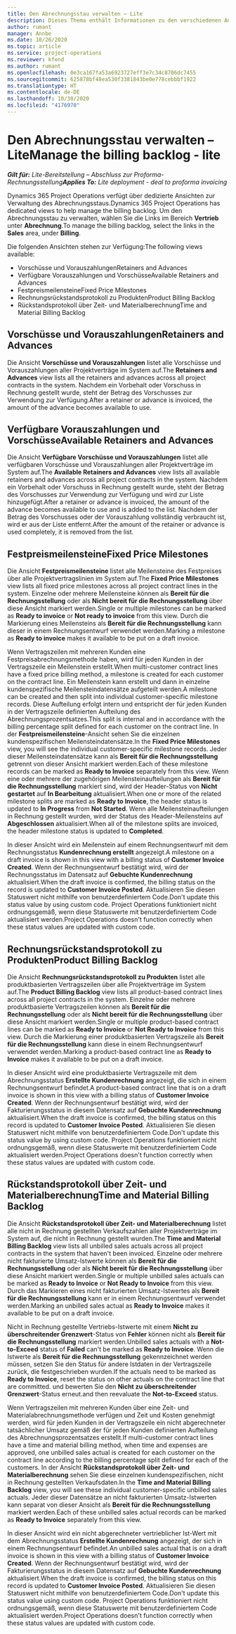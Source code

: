 ```yaml
---
title: Den Abrechnungsstau verwalten – Lite
description: Dieses Thema enthält Informationen zu den verschiedenen Ansichten, die beim Verwalten des Abrechnungsstaus verwendet werden können.
author: rumant
manager: Annbe
ms.date: 10/26/2020
ms.topic: article
ms.service: project-operations
ms.reviewer: kfend
ms.author: rumant
ms.openlocfilehash: 0e3ca167fa53a6923727eff3e7c34c8706dc7455
ms.sourcegitcommit: 625878bf48ea530f3381843be0e778cebbbf1922
ms.translationtype: HT
ms.contentlocale: de-DE
ms.lasthandoff: 10/30/2020
ms.locfileid: "4176970"
---
```

# <a name="manage-the-billing-backlog---lite"></a><span data-ttu-id="e38cd-103">Den Abrechnungsstau verwalten – Lite</span><span class="sxs-lookup"><span data-stu-id="e38cd-103">Manage the billing backlog - lite</span></span>

<span data-ttu-id="e38cd-104">_**Gilt für:** Lite-Bereitstellung – Abschluss zur Proforma-Rechnungsstellung_</span><span class="sxs-lookup"><span data-stu-id="e38cd-104">_**Applies To:** Lite deployment - deal to proforma invoicing_</span></span>

<span data-ttu-id="e38cd-105">Dynamics 365 Project Operations verfügt über dedizierte Ansichten zur Verwaltung des Abrechnungsstaus.</span><span class="sxs-lookup"><span data-stu-id="e38cd-105">Dynamics 365 Project Operations has dedicated views to help manage the billing backlog.</span></span> <span data-ttu-id="e38cd-106">Um den Abrechnungsstau zu verwalten, wählen Sie die Links im Bereich **Vertrieb** unter **Abrechnung**.</span><span class="sxs-lookup"><span data-stu-id="e38cd-106">To manage the billing backlog, select the links in the **Sales** area, under **Billing**.</span></span> 

<span data-ttu-id="e38cd-107">Die folgenden Ansichten stehen zur Verfügung:</span><span class="sxs-lookup"><span data-stu-id="e38cd-107">The following views available:</span></span>

- <span data-ttu-id="e38cd-108">Vorschüsse und Vorauszahlungen</span><span class="sxs-lookup"><span data-stu-id="e38cd-108">Retainers and Advances</span></span>
- <span data-ttu-id="e38cd-109">Verfügbare Vorauszahlungen und Vorschüsse</span><span class="sxs-lookup"><span data-stu-id="e38cd-109">Available Retainers and Advances</span></span>
- <span data-ttu-id="e38cd-110">Festpreismeilensteine</span><span class="sxs-lookup"><span data-stu-id="e38cd-110">Fixed Price Milestones</span></span>
- <span data-ttu-id="e38cd-111">Rechnungsrückstandsprotokoll zu Produkten</span><span class="sxs-lookup"><span data-stu-id="e38cd-111">Product Billing Backlog</span></span>
- <span data-ttu-id="e38cd-112">Rückstandsprotokoll über Zeit- und Materialberechnung</span><span class="sxs-lookup"><span data-stu-id="e38cd-112">Time and Material Billing Backlog</span></span>

## <a name="retainers-and-advances"></a><span data-ttu-id="e38cd-113">Vorschüsse und Vorauszahlungen</span><span class="sxs-lookup"><span data-stu-id="e38cd-113">Retainers and Advances</span></span>

<span data-ttu-id="e38cd-114">Die Ansicht **Vorschüsse und Vorauszahlungen** listet alle Vorschüsse und Vorauszahlungen aller Projektverträge im System auf.</span><span class="sxs-lookup"><span data-stu-id="e38cd-114">The **Retainers and Advances** view lists all the retainers and advances across all project contracts in the system.</span></span> <span data-ttu-id="e38cd-115">Nachdem ein Vorbehalt oder Vorschuss in Rechnung gestellt wurde, steht der Betrag des Vorschusses zur Verwendung zur Verfügung.</span><span class="sxs-lookup"><span data-stu-id="e38cd-115">After a retainer or advance is invoiced, the amount of the advance becomes available to use.</span></span>

## <a name="available-retainers-and-advances"></a><span data-ttu-id="e38cd-116">Verfügbare Vorauszahlungen und Vorschüsse</span><span class="sxs-lookup"><span data-stu-id="e38cd-116">Available Retainers and Advances</span></span>

<span data-ttu-id="e38cd-117">Die Ansicht **Verfügbare Vorschüsse und Vorauszahlungen** listet alle verfügbaren Vorschüsse und Vorauszahlungen aller Projektverträge im System auf.</span><span class="sxs-lookup"><span data-stu-id="e38cd-117">The **Available Retainers and Advances** view lists all available retainers and advances across all project contracts in the system.</span></span> <span data-ttu-id="e38cd-118">Nachdem ein Vorbehalt oder Vorschuss in Rechnung gestellt wurde, steht der Betrag des Vorschusses zur Verwendung zur Verfügung und wird zur Liste hinzugefügt.</span><span class="sxs-lookup"><span data-stu-id="e38cd-118">After a retainer or advance is invoiced, the amount of the advance becomes available to use and is added to the list.</span></span> <span data-ttu-id="e38cd-119">Nachdem der Betrag des Vorschusses oder der Vorauszahlung vollständig verbraucht ist, wird er aus der Liste entfernt.</span><span class="sxs-lookup"><span data-stu-id="e38cd-119">After the amount of the retainer or advance is used completely, it is removed from the list.</span></span>

## <a name="fixed-price-milestones"></a><span data-ttu-id="e38cd-120">Festpreismeilensteine</span><span class="sxs-lookup"><span data-stu-id="e38cd-120">Fixed Price Milestones</span></span>

<span data-ttu-id="e38cd-121">Die Ansicht **Festpreismeilensteine** listet alle Meilensteine des Festpreises über alle Projektvertragslinien im System auf.</span><span class="sxs-lookup"><span data-stu-id="e38cd-121">The **Fixed Price Milestones** view lists all fixed price milestones across all project contract lines in the system.</span></span> <span data-ttu-id="e38cd-122">Einzelne oder mehrere Meilensteine können als **Bereit für die Rechnungsstellung** oder als **Nicht bereit für die Rechnungsstellung** über diese Ansicht markiert werden.</span><span class="sxs-lookup"><span data-stu-id="e38cd-122">Single or multiple milestones can be marked as **Ready to invoice** or **Not ready to invoice** from this view.</span></span> <span data-ttu-id="e38cd-123">Durch die Markierung eines Meilensteins als **Bereit für die Rechnungsstellung** kann dieser in einem Rechnungsentwurf verwendet werden.</span><span class="sxs-lookup"><span data-stu-id="e38cd-123">Marking a milestone as **Ready to invoice** makes it available to be put on a draft invoice.</span></span>

<span data-ttu-id="e38cd-124">Wenn Vertragszeilen mit mehreren Kunden eine Festpreisabrechnungsmethode haben, wird für jeden Kunden in der Vertragszeile ein Meilenstein erstellt.</span><span class="sxs-lookup"><span data-stu-id="e38cd-124">When multi-customer contract lines have a fixed price billing method, a milestone is created for each customer on the contract line.</span></span> <span data-ttu-id="e38cd-125">Ein Meilenstein kann erstellt und dann in einzelne kundenspezifische Meilensteindatensätze aufgeteilt werden.</span><span class="sxs-lookup"><span data-stu-id="e38cd-125">A milestone can be created and then split into individual customer-specific milestone records.</span></span> <span data-ttu-id="e38cd-126">Diese Aufteilung erfolgt intern und entspricht der für jeden Kunden in der Vertragszeile definierten Aufteilung des Abrechnungsprozentsatzes.</span><span class="sxs-lookup"><span data-stu-id="e38cd-126">This split is internal and in accordance with the billing percentage split defined for each customer on the contract line.</span></span> <span data-ttu-id="e38cd-127">In der **Festpreismeilensteine**-Ansicht sehen Sie die einzelnen kundenspezifischen Meilensteindatensätze.</span><span class="sxs-lookup"><span data-stu-id="e38cd-127">In the **Fixed Price Milestones** view, you will see the individual customer-specific milestone records.</span></span> <span data-ttu-id="e38cd-128">Jeder dieser Meilensteindatensätze kann als **Bereit für die Rechnungsstellung** getrennt von dieser Ansicht markiert werden.</span><span class="sxs-lookup"><span data-stu-id="e38cd-128">Each of these milestone records can be marked as **Ready to Invoice** separately from this view.</span></span> <span data-ttu-id="e38cd-129">Wenn eine oder mehrere der zugehörigen Meilensteinaufteilungen als **Bereit für die Rechnungsstellung** markiert sind, wird der Header-Status von **Nicht gestartet** auf **In Bearbeitung** aktualisiert.</span><span class="sxs-lookup"><span data-stu-id="e38cd-129">When one or more of the related milestone splits are marked as **Ready to Invoice**, the header status is updated to **In Progress** from **Not Started**.</span></span> <span data-ttu-id="e38cd-130">Wenn alle Meilensteinaufteilungen in Rechnung gestellt wurden, wird der Status des Header-Meilensteins auf **Abgeschlossen** aktualisiert.</span><span class="sxs-lookup"><span data-stu-id="e38cd-130">When all of the milestone splits are invoiced, the header milestone status is updated to **Completed**.</span></span>

<span data-ttu-id="e38cd-131">In dieser Ansicht wird ein Meilenstein auf einem Rechnungsentwurf mit dem Rechnungsstatus **Kundenrechnung erstellt** angezeigt.</span><span class="sxs-lookup"><span data-stu-id="e38cd-131">A milestone on a draft invoice is shown in this view with a billing status of **Customer Invoice Created**.</span></span> <span data-ttu-id="e38cd-132">Wenn der Rechnungsentwurf bestätigt wird, wird der Rechnungsstatus im Datensatz auf **Gebuchte Kundenrechnung** aktualisiert.</span><span class="sxs-lookup"><span data-stu-id="e38cd-132">When the draft invoice is confirmed, the billing status on the record is updated to **Customer Invoice Posted**.</span></span> <span data-ttu-id="e38cd-133">Aktualisieren Sie diesen Statuswert nicht mithilfe von benutzerdefiniertem Code.</span><span class="sxs-lookup"><span data-stu-id="e38cd-133">Don't update this status value by using custom code.</span></span> <span data-ttu-id="e38cd-134">Project Operations funktioniert nicht ordnungsgemäß, wenn diese Statuswerte mit benutzerdefiniertem Code aktualisiert werden.</span><span class="sxs-lookup"><span data-stu-id="e38cd-134">Project Operations doesn't function correctly when these status values are updated with custom code.</span></span>

## <a name="product-billing-backlog"></a><span data-ttu-id="e38cd-135">Rechnungsrückstandsprotokoll zu Produkten</span><span class="sxs-lookup"><span data-stu-id="e38cd-135">Product Billing Backlog</span></span>

<span data-ttu-id="e38cd-136">Die Ansicht **Rechnungsrückstandsprotokoll zu Produkten** listet alle produktbasierten Vertragszeilen über alle Projektverträge im System auf.</span><span class="sxs-lookup"><span data-stu-id="e38cd-136">The **Product Billing Backlog** view lists all product-based contract lines across all project contracts in the system.</span></span> <span data-ttu-id="e38cd-137">Einzelne oder mehrere produktbasierte Vertragszeilen können als **Bereit für die Rechnungsstellung** oder als **Nicht bereit für die Rechnungsstellung** über diese Ansicht markiert werden.</span><span class="sxs-lookup"><span data-stu-id="e38cd-137">Single or multiple product-based contract lines can be marked as **Ready to Invoice** or **Not Ready to Invoice** from this view.</span></span> <span data-ttu-id="e38cd-138">Durch die Markierung einer produktbasierten Vertragszeile als **Bereit für die Rechnungsstellung** kann diese in einem Rechnungsentwurf verwendet werden.</span><span class="sxs-lookup"><span data-stu-id="e38cd-138">Marking a product-based contract line as **Ready to Invoice** makes it available to be put on a draft invoice.</span></span>

<span data-ttu-id="e38cd-139">In dieser Ansicht wird eine produktbasierte Vertragszeile mit dem Abrechnungsstatus **Erstellte Kundenrechnung** angezeigt, die sich in einem Rechnungsentwurf befindet.</span><span class="sxs-lookup"><span data-stu-id="e38cd-139">A product-based contract line that is on a draft invoice is shown in this view with a billing status of **Customer Invoice Created**.</span></span> <span data-ttu-id="e38cd-140">Wenn der Rechnungsentwurf bestätigt wird, wird der Fakturierungsstatus in diesem Datensatz auf **Gebuchte Kundenrechnung** aktualisiert.</span><span class="sxs-lookup"><span data-stu-id="e38cd-140">When the draft invoice is confirmed, the billing status on this record is updated to **Customer Invoice Posted**.</span></span> <span data-ttu-id="e38cd-141">Aktualisieren Sie diesen Statuswert nicht mithilfe von benutzerdefiniertem Code.</span><span class="sxs-lookup"><span data-stu-id="e38cd-141">Don't update this status value by using custom code.</span></span> <span data-ttu-id="e38cd-142">Project Operations funktioniert nicht ordnungsgemäß, wenn diese Statuswerte mit benutzerdefiniertem Code aktualisiert werden.</span><span class="sxs-lookup"><span data-stu-id="e38cd-142">Project Operations doesn't function correctly when these status values are updated with custom code.</span></span>

## <a name="time-and-material-billing-backlog"></a><span data-ttu-id="e38cd-143">Rückstandsprotokoll über Zeit- und Materialberechnung</span><span class="sxs-lookup"><span data-stu-id="e38cd-143">Time and Material Billing Backlog</span></span>

<span data-ttu-id="e38cd-144">Die Ansicht **Rückstandsprotokoll über Zeit- und Materialberechnung** listet alle nicht in Rechnung gestellten Verkaufszahlen aller Projektverträge im System auf, die nicht in Rechnung gestellt wurden.</span><span class="sxs-lookup"><span data-stu-id="e38cd-144">The **Time and Material Billing Backlog** view lists all unbilled sales actuals across all project contracts in the system that haven't been invoiced.</span></span> <span data-ttu-id="e38cd-145">Einzelne oder mehrere nicht fakturierte Umsatz-Istwerte können als **Bereit für die Rechnungsstellung** oder als **Nicht bereit für die Rechnungsstellung** über diese Ansicht markiert werden.</span><span class="sxs-lookup"><span data-stu-id="e38cd-145">Single or multiple unbilled sales actuals can be marked as **Ready to Invoice** or **Not Ready to Invoice** from this view.</span></span> <span data-ttu-id="e38cd-146">Durch das Markieren eines nicht fakturierten Umsatz-Istwertes als **Bereit für die Rechnungsstellung** kann er in einem Rechnungsentwurf verwendet werden.</span><span class="sxs-lookup"><span data-stu-id="e38cd-146">Marking an unbilled sales actual as **Ready to Invoice** makes it available to be put on a draft invoice.</span></span>

<span data-ttu-id="e38cd-147">Nicht in Rechnung gestellte Vertriebs-Istwerte mit einem **Nicht zu überschreitender Grenzwert**-Status von **Fehler** können nicht als **Bereit für die Rechnungsstellung** markiert werden.</span><span class="sxs-lookup"><span data-stu-id="e38cd-147">Unbilled sales actuals with a **Not-to-Exceed** status of **Failed** can't be marked as **Ready to Invoice**.</span></span> <span data-ttu-id="e38cd-148">Wenn die Istwerte als **Bereit für die Rechnungsstellung** gekennzeichnet werden müssen, setzen Sie den Status für andere Istdaten in der Vertragszeile zurück, die festgeschrieben wurden.</span><span class="sxs-lookup"><span data-stu-id="e38cd-148">If the actuals need to be marked as **Ready to Invoice**, reset the status on other actuals on the contract line that are committed.</span></span> <span data-ttu-id="e38cd-149">und bewerten Sie den **Nicht zu überschreitender Grenzwert**-Status erneut.</span><span class="sxs-lookup"><span data-stu-id="e38cd-149">and then reevaluate the **Not-to-Exceed** status.</span></span>

<span data-ttu-id="e38cd-150">Wenn Vertragszeilen mit mehreren Kunden über eine Zeit- und Materialabrechnungsmethode verfügen und Zeit und Kosten genehmigt werden, wird für jeden Kunden in der Vertragszeile ein nicht abgerechneter tatsächlicher Umsatz gemäß der für jeden Kunden definierten Aufteilung des Abrechnungsprozentsatzes erstellt.</span><span class="sxs-lookup"><span data-stu-id="e38cd-150">If multi-customer contract lines have a time and material billing method, when time and expenses are approved, one unbilled sales actual is created for each customer on the contract line according to the billing percentage split defined for each of the customers.</span></span> <span data-ttu-id="e38cd-151">In der Ansicht **Rückstandsprotokoll über Zeit- und Materialberechnung** sehen Sie diese einzelnen kundenspezifischen, nicht in Rechnung gestellten Verkaufsdaten.</span><span class="sxs-lookup"><span data-stu-id="e38cd-151">In the **Time and Material Billing Backlog** view, you will see these individual customer-specific unbilled sales actuals.</span></span> <span data-ttu-id="e38cd-152">Jeder dieser Datensätze an nicht fakturierten Umsatz-Istwerten kann separat von dieser Ansicht als **Bereit für die Rechnungsstellung** markiert werden.</span><span class="sxs-lookup"><span data-stu-id="e38cd-152">Each of these unbilled sales actual records can be marked as **Ready to Invoice** separately from this view.</span></span>

<span data-ttu-id="e38cd-153">In dieser Ansicht wird ein nicht abgerechneter vertrieblicher Ist-Wert mit dem Abrechnungsstatus **Erstellte Kundenrechnung** angezeigt, der sich in einem Rechnungsentwurf befindet.</span><span class="sxs-lookup"><span data-stu-id="e38cd-153">An unbilled sales actual that is on a draft invoice is shown in this view with a billing status of **Customer Invoice Created**.</span></span> <span data-ttu-id="e38cd-154">Wenn der Rechnungsentwurf bestätigt wird, wird der Fakturierungsstatus in diesem Datensatz auf **Gebuchte Kundenrechnung** aktualisiert.</span><span class="sxs-lookup"><span data-stu-id="e38cd-154">When the draft invoice is confirmed, the billing status on this record is updated to **Customer Invoice Posted**.</span></span> <span data-ttu-id="e38cd-155">Aktualisieren Sie diesen Statuswert nicht mithilfe von benutzerdefiniertem Code.</span><span class="sxs-lookup"><span data-stu-id="e38cd-155">Don't update this status value using custom code.</span></span> <span data-ttu-id="e38cd-156">Project Operations funktioniert nicht ordnungsgemäß, wenn diese Statuswerte mit benutzerdefiniertem Code aktualisiert werden.</span><span class="sxs-lookup"><span data-stu-id="e38cd-156">Project Operations doesn't function correctly when these status values are updated with custom code.</span></span>
